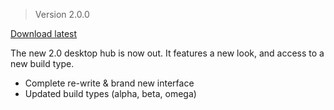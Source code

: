 > Version 2.0.0

[Download latest](https://chroma.vision/download)

The new 2.0 desktop hub is now out. It features a new look, and access to a new build type.

- Complete re-write & brand new interface
- Updated build types (alpha, beta, omega)